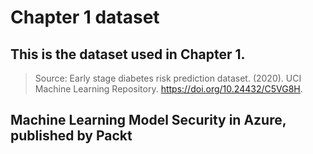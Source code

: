# Chapter 1 dataset

This is the dataset used in Chapter 1.
---
> Source: Early stage diabetes risk prediction dataset. (2020). UCI Machine Learning Repository. https://doi.org/10.24432/C5VG8H.

## Machine Learning Model Security in Azure, published by Packt
